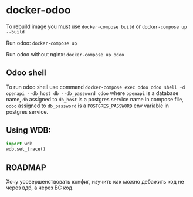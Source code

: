 # docker-odoo

To rebuild image you must use `docker-compose build` or `docker-compose up --build`

Run odoo: `docker-compose up`

Run odoo without nginx: `docker-compose up odoo`

## Odoo shell
To run odoo shell use command `docker-compose exec odoo odoo shell -d openapi --db_host db --db_password odoo`
where `openapi` is a database name, `db` assigned to `db_host` is a postgres service name in compose file, 
`odoo` assigned to `db_password` is a `POSTGRES_PASSWORD` env variable in postgres service.

## Using WDB:

``` python
import wdb
wdb.set_trace()
```

ROADMAP
-------

Хочу усовершенствовать конфиг, изучить как можно дебажить код не через вдб, а через ВС код.